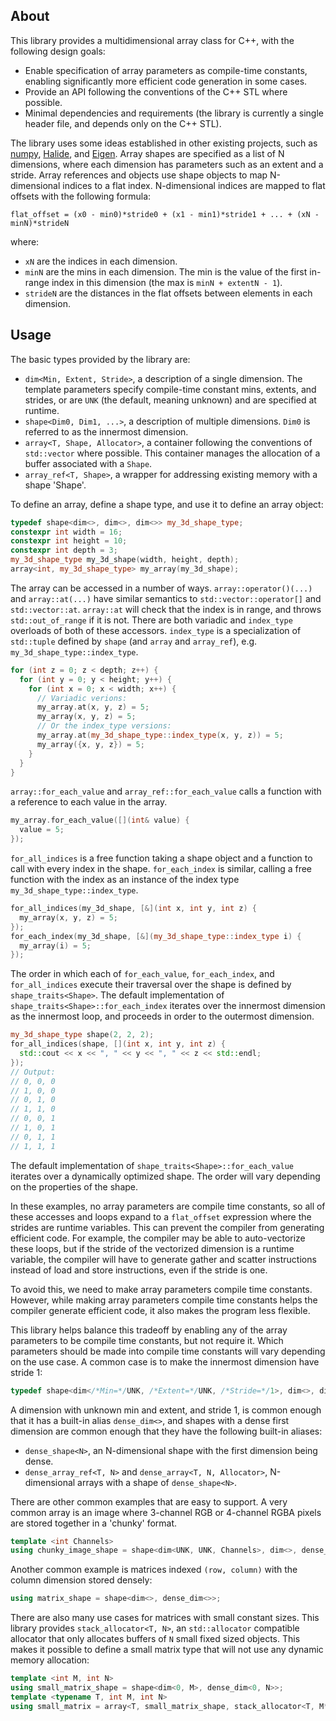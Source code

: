 About
-----

This library provides a multidimensional array class for C++, with the following design goals:
* Enable specification of array parameters as compile-time constants, enabling significantly more efficient code generation in some cases.
* Provide an API following the conventions of the C++ STL where possible.
* Minimal dependencies and requirements (the library is currently a single header file, and depends only on the C++ STL).

The library uses some ideas established in other existing projects, such as [numpy](https://numpy.org/doc/1.17/reference/arrays.ndarray.html), [Halide](https://halide-lang.org/docs/class_halide_1_1_runtime_1_1_buffer.html), and [Eigen](http://eigen.tuxfamily.org).
Array shapes are specified as a list of N dimensions, where each dimension has parameters such as an extent and a stride.
Array references and objects use shape objects to map N-dimensional indices to a flat index.
N-dimensional indices are mapped to flat offsets with the following formula:
```
flat_offset = (x0 - min0)*stride0 + (x1 - min1)*stride1 + ... + (xN - minN)*strideN
```
where:
* `xN` are the indices in each dimension.
* `minN` are the mins in each dimension. The min is the value of the first in-range index in this dimension (the max is `minN + extentN - 1`).
* `strideN` are the distances in the flat offsets between elements in each dimension.

Usage
-----

The basic types provided by the library are:
* `dim<Min, Extent, Stride>`, a description of a single dimension. The template parameters specify compile-time constant mins, extents, and strides, or are `UNK` (the default, meaning unknown) and are specified at runtime.
* `shape<Dim0, Dim1, ...>`, a description of multiple dimensions. `Dim0` is referred to as the innermost dimension.
* `array<T, Shape, Allocator>`, a container following the conventions of `std::vector` where possible. This container manages the allocation of a buffer associated with a `Shape`.
* `array_ref<T, Shape>`, a wrapper for addressing existing memory with a shape 'Shape'.

To define an array, define a shape type, and use it to define an array object:
```c++
typedef shape<dim<>, dim<>, dim<>> my_3d_shape_type;
constexpr int width = 16;
constexpr int height = 10;
constexpr int depth = 3;
my_3d_shape_type my_3d_shape(width, height, depth);
array<int, my_3d_shape_type> my_array(my_3d_shape);
```

The array can be accessed in a number of ways.
`array::operator()(...)` and `array::at(...)` have similar semantics to `std::vector::operator[]` and `std::vector::at`.
`array::at` will check that the index is in range, and throws `std::out_of_range` if it is not.
There are both variadic and `index_type` overloads of both of these accessors.
`index_type` is a specialization of `std::tuple` defined by `shape` (and `array` and `array_ref`), e.g. `my_3d_shape_type::index_type`.
```c++
for (int z = 0; z < depth; z++) {
  for (int y = 0; y < height; y++) {
    for (int x = 0; x < width; x++) {
      // Variadic verions:
      my_array.at(x, y, z) = 5;
      my_array(x, y, z) = 5;
      // Or the index_type versions:
      my_array.at(my_3d_shape_type::index_type(x, y, z)) = 5;
      my_array({x, y, z}) = 5;
    }
  }
}
```

`array::for_each_value` and `array_ref::for_each_value` calls a function with a reference to each value in the array.
```c++
my_array.for_each_value([](int& value) {
  value = 5;
});
```

`for_all_indices` is a free function taking a shape object and a function to call with every index in the shape.
`for_each_index` is similar, calling a free function with the index as an instance of the index type `my_3d_shape_type::index_type`.
```c++
for_all_indices(my_3d_shape, [&](int x, int y, int z) {
  my_array(x, y, z) = 5;
});
for_each_index(my_3d_shape, [&](my_3d_shape_type::index_type i) {
  my_array(i) = 5;
});
```

The order in which each of `for_each_value`, `for_each_index`, and `for_all_indices` execute their traversal over the shape is defined by `shape_traits<Shape>`.
The default implementation of `shape_traits<Shape>::for_each_index` iterates over the innermost dimension as the innermost loop, and proceeds in order to the outermost dimension.
```c++
my_3d_shape_type shape(2, 2, 2);
for_all_indices(shape, [](int x, int y, int z) {
  std::cout << x << ", " << y << ", " << z << std::endl;
});
// Output:
// 0, 0, 0
// 1, 0, 0
// 0, 1, 0
// 1, 1, 0
// 0, 0, 1
// 1, 0, 1
// 0, 1, 1
// 1, 1, 1
```

The default implementation of `shape_traits<Shape>::for_each_value` iterates over a dynamically optimized shape.
The order will vary depending on the properties of the shape.

In these examples, no array parameters are compile time constants, so all of these accesses and loops expand to a `flat_offset` expression where the strides are runtime variables.
This can prevent the compiler from generating efficient code.
For example, the compiler may be able to auto-vectorize these loops, but if the stride of the vectorized dimension is a runtime variable, the compiler will have to generate gather and scatter instructions instead of load and store instructions, even if the stride is one.

To avoid this, we need to make array parameters compile time constants.
However, while making array parameters compile time constants helps the compiler generate efficient code, it also makes the program less flexible.

This library helps balance this tradeoff by enabling any of the array parameters to be compile time constants, but not require it.
Which parameters should be made into compile time constants will vary depending on the use case.
A common case is to make the innermost dimension have stride 1:
```c++
typedef shape<dim</*Min=*/UNK, /*Extent=*/UNK, /*Stride=*/1>, dim<>, dim<>> my_dense_3d_shape_type;
```

A dimension with unknown min and extent, and stride 1, is common enough that it has a built-in alias `dense_dim<>`, and shapes with a dense first dimension are common enough that they have the following built-in aliases:
* `dense_shape<N>`, an N-dimensional shape with the first dimension being dense.
* `dense_array_ref<T, N>` and `dense_array<T, N, Allocator>`, N-dimensional arrays with a shape of `dense_shape<N>`.

There are other common examples that are easy to support.
A very common array is an image where 3-channel RGB or 4-channel RGBA pixels are stored together in a 'chunky' format.
```c++
template <int Channels>
using chunky_image_shape = shape<dim<UNK, UNK, Channels>, dim<>, dense_dim<0, Channels>>;
```

Another common example is matrices indexed `(row, column)` with the column dimension stored densely:
```c++
using matrix_shape = shape<dim<>, dense_dim<>>;
```

There are also many use cases for matrices with small constant sizes.
This library provides `stack_allocator<T, N>`, an `std::allocator` compatible allocator that only allocates buffers of `N` small fixed sized objects.
This makes it possible to define a small matrix type that will not use any dynamic memory allocation:
```c++
template <int M, int N>
using small_matrix_shape = shape<dim<0, M>, dense_dim<0, N>>;
template <typename T, int M, int N>
using small_matrix = array<T, small_matrix_shape, stack_allocator<T, M*N>>;
```
